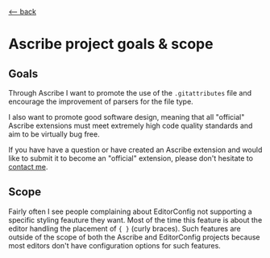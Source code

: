 <title>Ascribe goals</title>

[\<-- back](../)

# Ascribe project goals & scope

## Goals

Through Ascribe I want to promote the use of the `.gitattributes` file and
encourage the improvement of parsers for the file type.

I also want to promote good software design, meaning that all "official"
Ascribe extensions must meet extremely high code quality standards and aim to
be virtually bug free.

If you have have a question or have created an Ascribe extension and would like
to submit it to become an "official" extension, please don't hesitate to
[contact me](/contact).

## Scope

Fairly often I see people complaining about EditorConfig not supporting a
specific styling feauture they want. Most of the time this feature is about the
editor handling the placement of `{ }` (curly braces). Such features are outside
of the scope of both the Ascribe and EditorConfig projects because most editors
don't have configuration options for such features.
